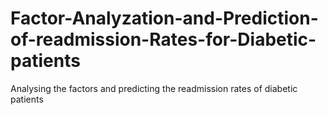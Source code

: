 # Factor-Analyzation-and-Prediction-of-readmission-Rates-for-Diabetic-patients
Analysing the factors and predicting the readmission rates of diabetic patients
